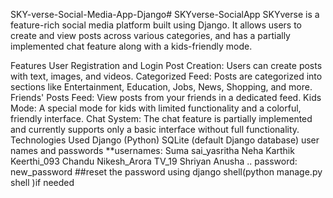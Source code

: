 SKY-verse-Social-Media-App-Django# SKYverse-SocialApp
SKYverse is a feature-rich social media platform built using Django. It allows users to create and view posts across various categories, and has a partially implemented chat feature along with a kids-friendly mode.

Features
User Registration and Login
Post Creation: Users can create posts with text, images, and videos.
Categorized Feed: Posts are categorized into sections like Entertainment, Education, Jobs, News, Shopping, and more.
Friends' Posts Feed: View posts from your friends in a dedicated feed.
Kids Mode: A special mode for kids with limited functionality and a colorful, friendly interface.
Chat System: The chat feature is partially implemented and currently supports only a basic interface without full functionality.
Technologies Used
Django (Python)
SQLite (default Django database)
user names and passwords
**usernames: Suma sai_yasritha Neha Karthik Keerthi_093 Chandu Nikesh_Arora TV_19 Shriyan Anusha .. password: new_password ##reset the password using django shell(python manage.py shell )if needed
